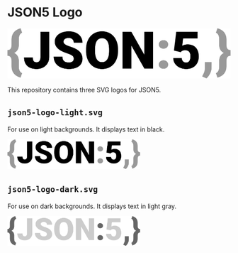 # JSON5 Logo

![JSON5 Logo](json5-logo-auto.svg)

This repository contains three SVG logos for JSON5.

## `json5-logo-light.svg`

For use on light backgrounds. It displays text in black.

<img src="json5-logo-light.svg" style="width: 300px; background-color: #fff">

## `json5-logo-dark.svg`

For use on dark backgrounds. It displays text in light gray.

<img src="json5-logo-dark.svg" style="width: 300px; background-color: #333">
